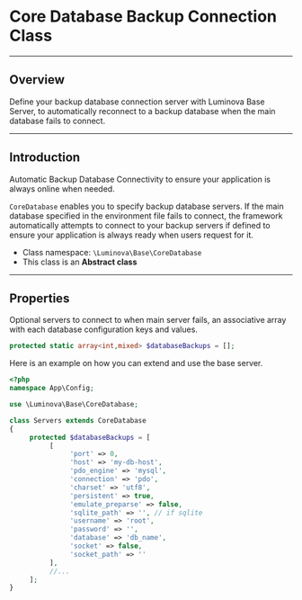 # Core Database Backup Connection Class

***

## Overview

Define your backup database connection server with Luminova Base Server, to automatically reconnect to a backup database when the main database fails to connect.

***

## Introduction

Automatic Backup Database Connectivity to ensure your application is always online when needed.

`CoreDatabase` enables you to specify backup database servers. If the main database specified in the environment file fails to connect, the framework automatically attempts to connect to your backup servers if defined to ensure your application is always ready when users request for it.

* Class namespace: `\Luminova\Base\CoreDatabase`
* This class is an **Abstract class**

***

## Properties

Optional servers to connect to when main server fails, an associative array with each database configuration keys and values.

```php
protected static array<int,mixed> $databaseBackups = [];
```

Here is an example on how you can extend and use the base server.

```php 
<?php 
namespace App\Config;

use \Luminova\Base\CoreDatabase;

class Servers extends CoreDatabase
{
     protected $databaseBackups = [
          [
               'port' => 0,
               'host' => 'my-db-host',
               'pdo_engine' => 'mysql',
               'connection' => 'pdo',
               'charset' => 'utf8',
               'persistent' => true,
               'emulate_preparse' => false,
               'sqlite_path' => '', // if sqlite
               'username' => 'root',
               'password' => '',
               'database' => 'db_name',
               'socket' => false,
               'socket_path' => ''
          ],
          //...
     ];
}
```